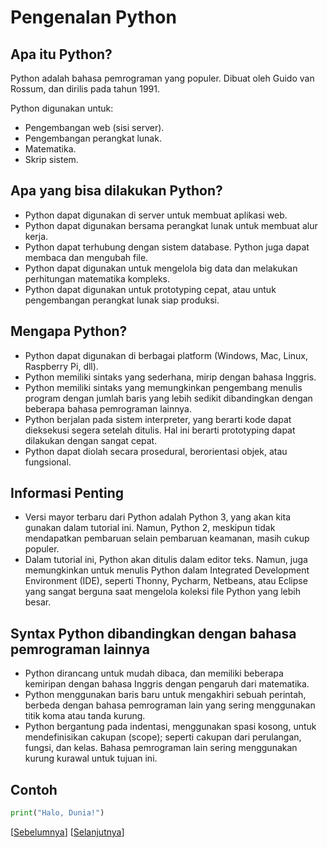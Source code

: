 # Pengenalan Python

## Apa itu Python?

Python adalah bahasa pemrograman yang populer. Dibuat oleh Guido van Rossum, dan dirilis pada tahun 1991.

Python digunakan untuk:

- Pengembangan web (sisi server).
- Pengembangan perangkat lunak.
- Matematika.
- Skrip sistem.

## Apa yang bisa dilakukan Python?

- Python dapat digunakan di server untuk membuat aplikasi web.
- Python dapat digunakan bersama perangkat lunak untuk membuat alur kerja.
- Python dapat terhubung dengan sistem database. Python juga dapat membaca dan mengubah file.
- Python dapat digunakan untuk mengelola big data dan melakukan perhitungan matematika kompleks.
- Python dapat digunakan untuk prototyping cepat, atau untuk pengembangan perangkat lunak siap produksi.

## Mengapa Python?

- Python dapat digunakan di berbagai platform (Windows, Mac, Linux, Raspberry Pi, dll).
- Python memiliki sintaks yang sederhana, mirip dengan bahasa Inggris.
- Python memiliki sintaks yang memungkinkan pengembang menulis program dengan jumlah baris yang lebih sedikit dibandingkan dengan beberapa bahasa pemrograman lainnya.
- Python berjalan pada sistem interpreter, yang berarti kode dapat dieksekusi segera setelah ditulis. Hal ini berarti prototyping dapat dilakukan dengan sangat cepat.
- Python dapat diolah secara prosedural, berorientasi objek, atau fungsional.

## Informasi Penting

- Versi mayor terbaru dari Python adalah Python 3, yang akan kita gunakan dalam tutorial ini. Namun, Python 2, meskipun tidak mendapatkan pembaruan selain pembaruan keamanan, masih cukup populer.
- Dalam tutorial ini, Python akan ditulis dalam editor teks. Namun, juga memungkinkan untuk menulis Python dalam Integrated Development Environment (IDE), seperti Thonny, Pycharm, Netbeans, atau Eclipse yang sangat berguna saat mengelola koleksi file Python yang lebih besar.

## Syntax Python dibandingkan dengan bahasa pemrograman lainnya

- Python dirancang untuk mudah dibaca, dan memiliki beberapa kemiripan dengan bahasa Inggris dengan pengaruh dari matematika.
- Python menggunakan baris baru untuk mengakhiri sebuah perintah, berbeda dengan bahasa pemrograman lain yang sering menggunakan titik koma atau tanda kurung.
- Python bergantung pada indentasi, menggunakan spasi kosong, untuk mendefinisikan cakupan (scope); seperti cakupan dari perulangan, fungsi, dan kelas. Bahasa pemrograman lain sering menggunakan kurung kurawal untuk tujuan ini.

## Contoh

```py
print("Halo, Dunia!")
```

[[Sebelumnya](https://www.example.com)] [[Selanjutnya](https://www.example.com)]
